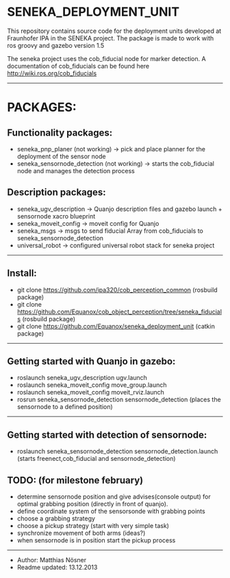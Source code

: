 SENEKA_DEPLOYMENT_UNIT
======================

This repository contains source code for the deployment units developed at Fraunhofer IPA in the SENEKA project.
The package is made to work with ros groovy and gazebo version 1.5

The seneka project uses the cob_fiducial node for marker detection. A documentation of cob_fiducials can be found here http://wiki.ros.org/cob_fiducials

----------------------------------------------------------------------

PACKAGES:
=========

Functionality packages:
-----------------------
* seneka_pnp_planer (not working) -> pick and place planner for the deployment of the sensor node
* seneka_sensornode_detection (not working) -> starts the cob_fiducial node and manages the detection process

Description packages:
-----------------------
* seneka_ugv_description -> Quanjo description files and gazebo launch + sensornode xacro blueprint
* seneka_moveit_config -> moveit config for Quanjo
* seneka_msgs -> msgs to send fiducial Array from cob_fiducials to seneka_sensornode_detection
* universal_robot -> configured universal robot stack for seneka project

----------------------------------------------------------------------

Install:
--------
* git clone https://github.com/ipa320/cob_perception_common (rosbuild package)
* git clone https://github.com/Equanox/cob_object_perception/tree/seneka_fiducials (rosbuild package)
* git clone https://github.com/Equanox/seneka_deployment_unit (catkin package)

----------------------------------------------------------------------

Getting started with Quanjo in gazebo:
----------------------------------------
* roslaunch seneka_ugv_description ugv.launch
* roslaunch seneka_moveit_config move_group.launch
* roslaunch seneka_moveit_config moveit_rviz.launch
* rosrun seneka_sensornode_detection sensornode_detection (places the sensornode to a defined position)

----------------------------------------------------------------------

Getting started with detection of sensornode:
-----------------------------------------
* roslaunch seneka_sensornode_detection sensornode_detection.launch (starts freenect,cob_fiducial and sensornode_detection)


TODO: (for milestone february)
----------------------------------------------------------------------
* determine sensornode position and give advises(console output) for optimal grabbing position (directly in front of quanjo).
* define coordinate system of the sensorsonde with grabbing points
* choose a grabbing strategy
* choose a pickup strategy (start with very simple task)
* synchronize movement of both arms (ideas?)
* when sensornode is in position start the pickup process

----------------------------------------------------------------------
* Author: Matthias Nösner 
* Readme updated: 13.12.2013

